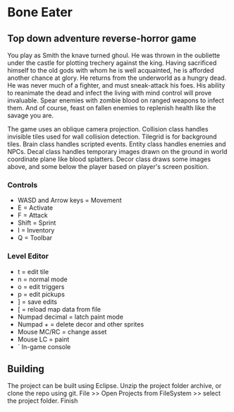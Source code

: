 # Bone Eater
## Top down adventure reverse-horror game
You play as Smith the knave turned ghoul.  He was thrown in the oubliette under the castle for plotting trechery against the king.  Having sacrificed himself to the old gods with whom he is well acquainted, he is afforded another chance at glory.  He returns from the underworld as a hungry dead.  He was never much of a fighter, and must sneak-attack his foes.  His ability to reanimate the dead and infect the living with mind control will prove invaluable.  Spear enemies with zombie blood on ranged weapons to infect them. And of course, feast on fallen enemies to replenish health like the savage you are.

The game uses an oblique camera projection.  Collision class handles invisible tiles used for wall collision detection.  Tilegrid is for background tiles. Brain class handles scripted events.  Entity class handles enemies and NPCs.  Decal class handles temporary images drawn on the ground in world coordinate plane like blood splatters. Decor class draws some images above, and some below the player based on player's screen position.

### Controls
* WASD and Arrow keys = Movement
* E = Activate
* F = Attack
* Shift = Sprint
* I = Inventory
* Q = Toolbar

### Level Editor
* t = edit tile
* n = normal mode
* o = edit triggers
* p = edit pickups
* ] = save edits
* [ = reload map data from file
* Numpad decimal = latch paint mode
* Numpad + = delete decor and other sprites
* Mouse MC/RC = change asset
* Mouse LC = paint
* ` In-game console

## Building
The project can be built using Eclipse. Unzip the project folder archive, or clone the repo using git.  File >> Open Projects from FileSystem >> select the project folder.  Finish